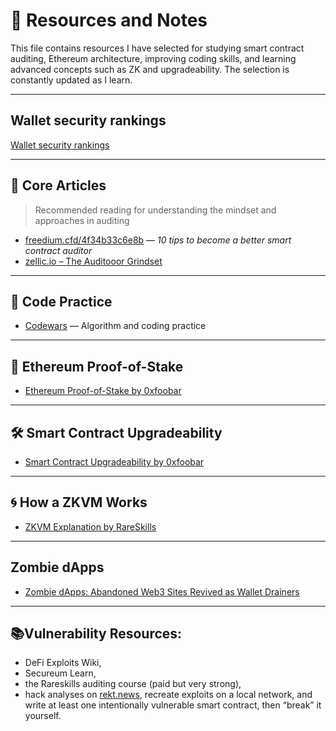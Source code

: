 # :receipt: Resources and Notes

This file contains resources I have selected for studying smart contract auditing, Ethereum architecture, improving coding skills, and learning advanced concepts such as ZK and upgradeability. The selection is constantly updated as I learn.

---

## Wallet security rankings
[Wallet security rankings](https://www.coinspect.com/wallets?utm_source=cyfrin&utm_medium=display&utm_campaign=wsr)

---

## 🧠 Core Articles

> Recommended reading for understanding the mindset and approaches in auditing

* [freedium.cfd/4f34b33c6e8b](https://freedium.cfd/4f34b33c6e8b) — *10 tips to become a better smart contract auditor*
* [zellic.io – The Auditooor Grindset](https://www.zellic.io/blog/the-auditooor-grindset/)

---

## 🧪 Code Practice

* [Codewars](https://www.codewars.com/) — Algorithm and coding practice

---

## 🔗 Ethereum Proof-of-Stake

* [Ethereum Proof-of-Stake by 0xfoobar](https://0xfoobar.substack.com/p/ethereum-proof-of-stake)

---

## 🛠️ Smart Contract Upgradeability

* [Smart Contract Upgradeability by 0xfoobar](https://0xfoobar.substack.com/p/smart-contract-upgradeability)

---

## 🌀 How a ZKVM Works

* [ZKVM Explanation by RareSkills](https://rareskills.io/post/zkvm)

---

## Zombie dApps
* [Zombie dApps: Abandoned Web3 Sites Revived as Wallet Drainers](https://www.coinspect.com/blog/zombie-dapps/)

---

## **📚Vulnerability Resources:**
- DeFi Exploits Wiki,
- Secureum Learn,
- the Rareskills auditing course (paid but very strong),
- hack analyses on [rekt.news](https://rekt.news), recreate exploits on a local network, and write at least one intentionally vulnerable smart contract, then “break” it yourself.

